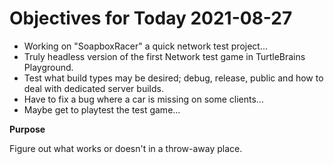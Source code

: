 # Objectives for Today 2021-08-27

- Working on "SoapboxRacer" a quick network test project...
- Truly headless version of the first Network test game in TurtleBrains Playground.
- Test what build types may be desired; debug, release, public and how to deal with dedicated server builds.
- Have to fix a bug where a car is missing on some clients...
- Maybe get to playtest the test game...

**Purpose**

Figure out what works or doesn't in a throw-away place.
